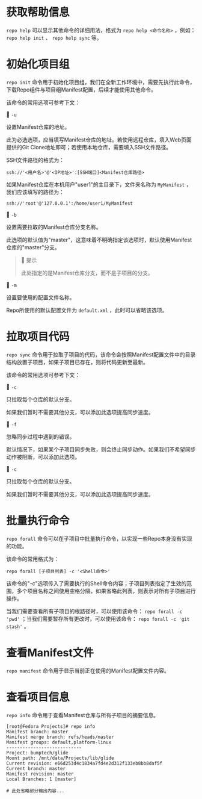 # 获取帮助信息
`repo help` 可以显示其他命令的详细用法，格式为 `repo help <命令名称>` ，例如： `repo help init` 、 `repo help sync` 等。


# 初始化项目组
`repo init` 命令用于初始化项目组，我们在全新工作环境中，需要先执行此命令，下载Repo组件与项目组Manifest配置，后续才能使用其他命令。

该命令的常用选项可参考下文：

🔷 `-u`

设置Manifest仓库的地址。

此为必选选项，应当填写Manifest仓库的地址。若使用远程仓库，填入Web页面提供的Git Clone地址即可；若使用本地仓库，需要填入SSH文件路径。

SSH文件路径的格式为：

```text
ssh://'<用户名>'@'<IP地址>':[SSH端口]<Manifest仓库路径>
```

如果Manifest仓库在本机用户"user1"的主目录下，文件夹名称为 `MyManifest` ，我们应该填写的路径为：

```text
ssh://'root'@'127.0.0.1':/home/user1/MyManifest
```

🔷 `-b`

设置需要拉取的Manifest仓库分支名称。

此选项的默认值为"master"，这意味着不明确指定该选项时，默认使用Manifest仓库的"master"分支。

> 🚩 提示
>
> 此处指定的是Manifest仓库分支，而不是子项目的分支。

🔷 `-m`

设置要使用的配置文件名称。

Repo所使用的默认配置文件为 `default.xml` ，此时可以省略该选项。

# 拉取项目代码
`repo sync` 命令用于拉取子项目的代码，该命令会按照Manifest配置文件中的目录结构放置子项目，如果子项目已存在，则将代码更新至最新。

该命令的常用选项可参考下文：

🔷 `-c`

只拉取每个仓库的默认分支。

如果我们暂时不需要其他分支，可以添加此选项提高同步速度。

🔷 `-f`

忽略同步过程中遇到的错误。

默认情况下，如果某个子项目同步失败，则会终止同步动作。如果我们不希望同步动作被阻断，可以添加此选项。


🔷 `-c`

只拉取每个仓库的默认分支。

如果我们暂时不需要其他分支，可以添加此选项提高同步速度。


# 批量执行命令
`repo forall` 命令可以在子项目中批量执行命令，以实现一些Repo本身没有实现的功能。

该命令的常用格式为：

```text
repo forall [子项目列表] -c '<Shell命令>'
```

该命令的"-c"选项传入了需要执行的Shell命令内容；子项目列表指定了生效的范围，多个项目名称之间使用空格分隔，如果省略此列表，则表示对所有子项目进行操作。

当我们需要查看所有子项目的根路径时，可以使用该命令： `repo forall -c 'pwd'` ；当我们需要暂存所有更改时，可以使用该命令： `repo forall -c 'git stash'` 。

# 查看Manifest文件
`repo manifest` 命令用于显示当前正在使用的Manifest配置文件内容。

# 查看项目信息
`repo info` 命令用于查看Manifest仓库与所有子项目的摘要信息。

```text
[root@Fedora Projects]# repo info
Manifest branch: master
Manifest merge branch: refs/heads/master
Manifest groups: default,platform-linux
----------------------------
Project: bumptech/glide
Mount path: /mnt/data/Projects/lib/glide
Current revision: e66d253d4c1834a7fd4e2d312f133eb8bb8daf5f
Current branch: master
Manifest revision: master
Local Branches: 1 [master]

# 此处省略部分输出内容...
```
